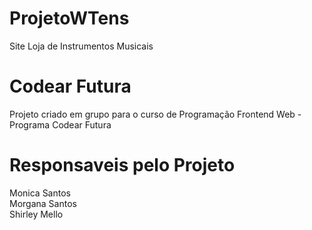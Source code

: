 # ProjetoWTens

Site Loja de Instrumentos Musicais

# Codear Futura
Projeto criado em grupo para o curso de Programação Frontend Web - Programa Codear Futura

# Responsaveis pelo Projeto
Monica Santos <br>
Morgana Santos <br>
Shirley Mello
